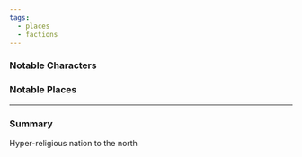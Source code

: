 ```yaml
---
tags:
  - places
  - factions
---
```

### Notable Characters


### Notable Places


___
### Summary
Hyper-religious nation to the north
